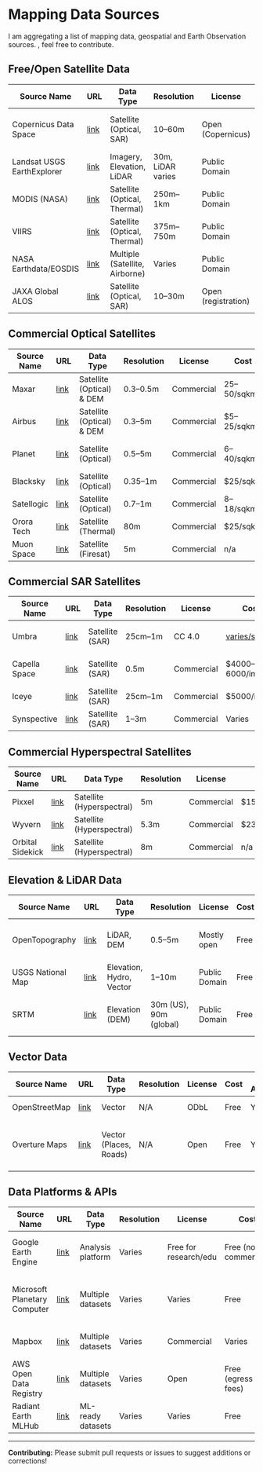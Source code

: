 # Mapping Data Sources

I am aggregating a list of mapping data, geospatial and Earth Observation sources. , feel free to contribute.

## Free/Open Satellite Data

| Source Name | URL | Data Type | Resolution | License | Cost | API Access | Notes |
|-------------|-----|-----------|------------|---------|------|------------|-------|
| Copernicus Data Space | [link](https://dataspace.copernicus.eu) | Satellite (Optical, SAR) | 10–60m | Open (Copernicus) | Free | Yes | New platform replacing SciHub |
| Landsat USGS EarthExplorer | [link](https://earthexplorer.usgs.gov) | Imagery, Elevation, LiDAR | 30m, LiDAR varies | Public Domain | Free | Limited | Historic archive, bulk tools |
| MODIS (NASA) | [link](https://modis.gsfc.nasa.gov) | Satellite (Optical, Thermal) | 250m–1km | Public Domain | Free | Yes | Daily coverage, climate data |
| VIIRS | [link](https://www.earthdata.nasa.gov/sensors/viirs) | Satellite (Optical, Thermal) | 375m–750m | Public Domain | Free | Yes | Day/night imagery, NOAA/NASA |
| NASA Earthdata/EOSDIS | [link](https://earthdata.nasa.gov) | Multiple (Satellite, Airborne) | Varies | Public Domain | Free | Yes | Portal for all NASA Earth science data |
| JAXA Global ALOS | [link](https://www.eorc.jaxa.jp/ALOS/en/) | Satellite (Optical, SAR) | 10–30m | Open (registration) | Free for research | Limited | Japanese satellite data |

## Commercial Optical Satellites

| Source Name | URL | Data Type | Resolution | License | Cost | API Access | Notes |
|-------------|-----|-----------|------------|---------|------|------------|-------|
| Maxar | [link](https://www.maxar.com) | Satellite (Optical) & DEM | 0.3–0.5m | Commercial | $25–$50/sqkm | Yes | Global coverage |
| Airbus | [link](https://www.airbus.com/en/products-services/space/earth-observation/satellite-imagery) | Satellite (Optical) & DEM | 0.3–5m | Commercial | $5–25/sqkm | Yes | Global DEM & Imagery |
| Planet | [link](https://www.planet.com) | Satellite (Optical) | 0.5–5m | Commercial | $6–$40/sqkm | Yes | Global, excellent platform |
| Blacksky | [link](https://www.blacksky.com) | Satellite (Optical) | 0.35–1m | Commercial | $25/sqkm | Yes | Global, new 35cm archive |
| Satellogic | [link](https://www.satellogic.com) | Satellite (Optical) | 0.7–1m | Commercial | $8–$18/sqkm | Yes | Global coverage |
| Orora Tech | [link](https://www.ororatech.com) | Satellite (Thermal) | 80m | Commercial | $25/sqkm | Yes | Wildfire detection |
| Muon Space | [link](https://www.muonspace.com) | Satellite (Firesat) | 5m | Commercial | n/a | Yes | Environmental monitoring |

## Commercial SAR Satellites

| Source Name | URL | Data Type | Resolution | License | Cost | API Access | Notes |
|-------------|-----|-----------|------------|---------|------|------------|-------|
| Umbra | [link](https://www.umbra.space) | Satellite (SAR) | 25cm–1m | CC 4.0 | [varies/sqkm](https://umbra.space/pricing/) | Yes | High-resolution SAR |
| Capella Space | [link](https://www.capellaspace.com) | Satellite (SAR) | 0.5m | Commercial | $4000–6000/image | Yes | High-resolution SAR |
| Iceye | [link](https://www.iceye.com) | Satellite (SAR) | 25cm–1m | Commercial | $5000/image | Yes | Global coverage |
| Synspective | [link](https://synspective.com) | Satellite (SAR) | 1–3m | Commercial | Varies | Yes | SAR provider |

## Commercial Hyperspectral Satellites

| Source Name | URL | Data Type | Resolution | License | Cost | API Access | Notes |
|-------------|-----|-----------|------------|---------|------|------------|-------|
| Pixxel | [link](https://www.pixxel.space) | Satellite (Hyperspectral) | 5m | Commercial | $150/seat/month | Yes | Global coverage |
| Wyvern | [link](https://www.wyvern.space) | Satellite (Hyperspectral) | 5.3m | Commercial | $230/seat/year | Yes | Global coverage |
| Orbital Sidekick | [link](https://www.orbitalsidekick.com) | Satellite (Hyperspectral) | 8m | Commercial | n/a | Yes | Global coverage |

## Elevation & LiDAR Data

| Source Name | URL | Data Type | Resolution | License | Cost | API Access | Notes |
|-------------|-----|-----------|------------|---------|------|------------|-------|
| OpenTopography | [link](https://opentopography.org) | LiDAR, DEM | 0.5–5m | Mostly open | Free | Yes | Regional coverage, custom filters |
| USGS National Map | [link](https://apps.nationalmap.gov) | Elevation, Hydro, Vector | 1–10m | Public Domain | Free | Yes | Great US coverage |
| SRTM | [link](https://www.usgs.gov/centers/eros/science/usgs-eros-archive-digital-elevation-shuttle-radar-topography-mission-srtm) | Elevation (DEM) | 30m (US), 90m (global) | Public Domain | Free | Yes | Global elevation from 2000 |

## Vector Data

| Source Name | URL | Data Type | Resolution | License | Cost | API Access | Notes |
|-------------|-----|-----------|------------|---------|------|------------|-------|
| OpenStreetMap | [link](https://www.openstreetmap.org) | Vector | N/A | ODbL | Free | Yes | Global, editable |
| Overture Maps | [link](https://overturemaps.org) | Vector (Places, Roads) | N/A | Open | Free | Yes | Backed by Meta, AWS, Microsoft, TomTom |

## Data Platforms & APIs

| Source Name | URL | Data Type | Resolution | License | Cost | API Access | Notes |
|-------------|-----|-----------|------------|---------|------|------------|-------|
| Google Earth Engine | [link](https://earthengine.google.com) | Analysis platform | Varies | Free for research/edu | Free (non-commercial) | Yes | Petabytes of data, cloud processing |
| Microsoft Planetary Computer | [link](https://planetarycomputer.microsoft.com) | Multiple datasets | Varies | Varies | Free | Yes | Catalog with Sentinel, Landsat, more |
| Mapbox | [link](https://docs.mapbox.com/api/guides/) | Multiple datasets | Varies | Commercial | Varies | Yes | Custom maps and satellite |
| AWS Open Data Registry | [link](https://registry.opendata.aws) | Multiple datasets | Varies | Open | Free (egress fees) | Yes | Hosts Sentinel, Landsat, NAIP |
| Radiant Earth MLHub | [link](https://mlhub.earth) | ML-ready datasets | Varies | Varies | Free | Yes | Training data for ML applications |

---

**Contributing:** Please submit pull requests or issues to suggest additions or corrections!
